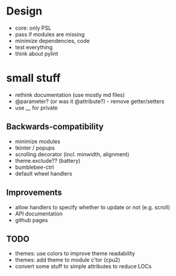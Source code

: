 # Design
- core: only PSL
- pass if modules are missing
- minimize dependencies, code
- test everything
- think about pylint

# small stuff
- rethink documentation (use mostly md files)
- @parameter? (or was it @attribute?) - remove getter/setters
- use __ for private

## Backwards-compatibility
- minimize modules
- tkinter / popups
- scrolling decorator (incl. minwidth, alignment)
- theme.exclude?? (battery)
- bumblebee-ctrl
- default wheel handlers

## Improvements
- allow handlers to specify whether to update or not (e.g. scroll)
- API documentation
- github pages

## TODO
- themes: use colors to improve theme readability
- themes: add theme to module c'tor (cpu2)
- convert some stuff to simple attributes to reduce LOCs
